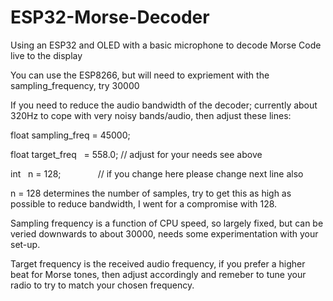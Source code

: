 # ESP32-Morse-Decoder
Using an ESP32 and OLED with a basic microphone to decode Morse Code live to the display

You can use the ESP8266, but will need to expriement with the sampling_frequency, try 30000

If you need to reduce the audio bandwidth of the decoder; currently about 320Hz to cope with very noisy bands/audio, then adjust these lines:

float sampling_freq = 45000;

float target_freq   = 558.0; // adjust for your needs see above

int   n = 128;               // if you change here please change next line also

n = 128 determines the number of samples, try to get this as high as possible to reduce bandwidth, I went for a compromise with 128.

Sampling frequency is a function of CPU speed, so largely fixed, but can be veried downwards to about 30000, needs some experimentation with your set-up.

Target frequency is the received audio frequency, if you prefer a higher beat for Morse tones, then adjust accordingly and remeber to tune your radio to try to match your chosen frequency.

